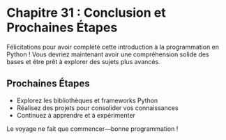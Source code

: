 # Chapitre 31 : Conclusion et Prochaines Étapes

Félicitations pour avoir complété cette introduction à la programmation en Python ! Vous devriez maintenant avoir une compréhension solide des bases et être prêt à explorer des sujets plus avancés.

## Prochaines Étapes

- Explorez les bibliothèques et frameworks Python
- Réalisez des projets pour consolider vos connaissances
- Continuez à apprendre et à expérimenter

Le voyage ne fait que commencer—bonne programmation !